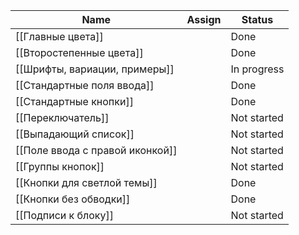 |Name|Assign|Status|
|---|---|---|
|[[Главные цвета]]||Done|
|[[Второстепенные цвета]]||Done|
|[[Шрифты, вариации, примеры]]||In progress|
|[[Стандартные поля ввода]]||Done|
|[[Стандартные кнопки]]||Done|
|[[Переключатель]]||Not started|
|[[Выпадающий список]]||Not started|
|[[Поле ввода с правой иконкой]]||Not started|
|[[Группы кнопок]]||Not started|
|[[Кнопки для светлой темы]]||Done|
|[[Кнопки без обводки]]||Done|
|[[Подписи к блоку]]||Not started|